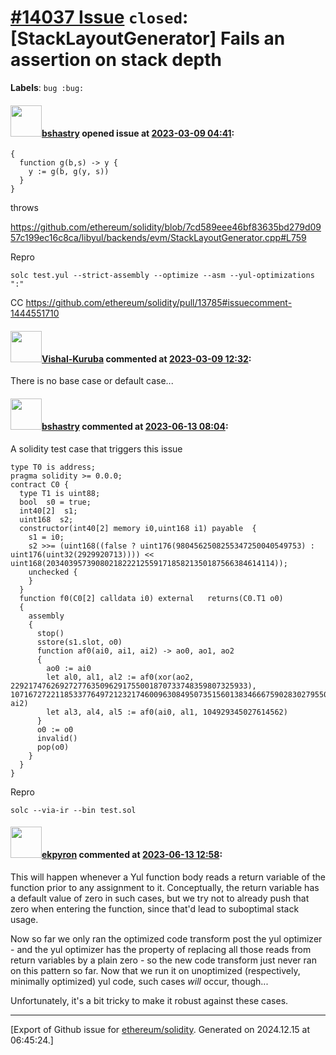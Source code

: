 # [\#14037 Issue](https://github.com/ethereum/solidity/issues/14037) `closed`: [StackLayoutGenerator] Fails an assertion on stack depth
**Labels**: `bug :bug:`


#### <img src="https://avatars.githubusercontent.com/u/2388185?v=4" width="50">[bshastry](https://github.com/bshastry) opened issue at [2023-03-09 04:41](https://github.com/ethereum/solidity/issues/14037):

```
{
  function g(b,s) -> y {
    y := g(b, g(y, s))
  }
}
```

throws

https://github.com/ethereum/solidity/blob/7cd589eee46bf83635bd279d0957c199ec16c8ca/libyul/backends/evm/StackLayoutGenerator.cpp#L759

Repro

```
solc test.yul --strict-assembly --optimize --asm --yul-optimizations ":"
```

CC https://github.com/ethereum/solidity/pull/13785#issuecomment-1444551710

#### <img src="https://avatars.githubusercontent.com/u/127053224?u=2da60a59981221d29bf217ec868ddb4b89ccfed2&v=4" width="50">[Vishal-Kuruba](https://github.com/Vishal-Kuruba) commented at [2023-03-09 12:32](https://github.com/ethereum/solidity/issues/14037#issuecomment-1461962960):

There is no base case or default case...

#### <img src="https://avatars.githubusercontent.com/u/2388185?v=4" width="50">[bshastry](https://github.com/bshastry) commented at [2023-06-13 08:04](https://github.com/ethereum/solidity/issues/14037#issuecomment-1588763508):

A solidity test case that triggers this issue

```
type T0 is address;
pragma solidity >= 0.0.0;
contract C0 {
  type T1 is uint88;
  bool  s0 = true;
  int40[2]  s1;
  uint168  s2;
  constructor(int40[2] memory i0,uint168 i1) payable  {
    s1 = i0;
    s2 >>= (uint168((false ? uint176(9804562508255347250040549753) : uint176(uint32(2929920713)))) << uint168(203403957390802182221255917185821350187566384614114));
    unchecked {
    }
  }
  function f0(C0[2] calldata i0) external   returns(C0.T1 o0)
  {
    assembly
    {
      stop()
      sstore(s1.slot, o0)
      function af0(ai0, ai1, ai2) -> ao0, ao1, ao2
      {
        ao0 := ai0
        let al0, al1, al2 := af0(xor(ao2, 22921747626927277635096291755001870733748359807325933), 107167272211853377649721232174600963084950735156013834666759028302795502, ai2)
        let al3, al4, al5 := af0(ai0, al1, 104929345027614562)
      }
      o0 := o0
      invalid()
      pop(o0)
    }
  }
}
```

Repro

```
solc --via-ir --bin test.sol
```

#### <img src="https://avatars.githubusercontent.com/u/1347491?v=4" width="50">[ekpyron](https://github.com/ekpyron) commented at [2023-06-13 12:58](https://github.com/ethereum/solidity/issues/14037#issuecomment-1589264008):

This will happen whenever a Yul function body reads a return variable of the function prior to any assignment to it. Conceptually, the return variable has a default value of zero in such cases, but we try not to already push that zero when entering the function, since that'd lead to suboptimal stack usage.

Now so far we only ran the optimized code transform post the yul optimizer - and the yul optimizer has the property of replacing all those reads from return variables by a plain zero - so the new code transform just never ran on this pattern so far. Now that we run it on unoptimized (respectively, minimally optimized) yul code, such cases *will* occur, though...

Unfortunately, it's a bit tricky to make it robust against these cases.


-------------------------------------------------------------------------------



[Export of Github issue for [ethereum/solidity](https://github.com/ethereum/solidity). Generated on 2024.12.15 at 06:45:24.]
